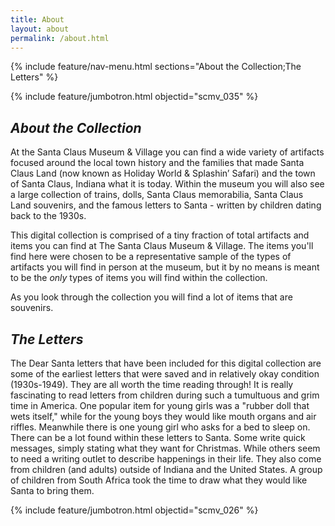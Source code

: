```yaml
---
title: About
layout: about
permalink: /about.html
---
```


{% include feature/nav-menu.html sections="About the Collection;The Letters" %}

{% include feature/jumbotron.html objectid="scmv_035" %}

## *About the Collection*

At the Santa Claus Museum & Village you can find a wide variety of artifacts focused around the local town history and the families that made Santa Claus Land (now known as Holiday World & Splashin’ Safari) and the town of Santa Claus, Indiana what it is today. Within the museum you will also see a large collection of trains, dolls, Santa Claus memorabilia, Santa Claus Land souvenirs, and the famous letters to Santa - written by children dating back to the 1930s. 

This digital collection is comprised of a tiny fraction of total artifacts and items you can find at The Santa Claus Museum & Village. The items you'll find here were chosen to be a representative sample of the types of artifacts you will find in person at the museum, but it by no means is meant to be the *only* types of items you will find within the collection. 

As you look through the collection you will find a lot of items that are souvenirs. 

## *The Letters*

The Dear Santa letters that have been included for this digital collection are some of the earliest letters that were saved and in relatively okay condition (1930s-1949). They are all worth the time reading through! It is really fascinating to read letters from children during such a tumultuous and grim time in America. One popular item for young girls was a "rubber doll that wets itself," while for the young boys they would like mouth organs and air riffles. Meanwhile there is one young girl who asks for a bed to sleep on. There can be a lot found within these letters to Santa. Some write quick messages, simply stating what they want for Christmas. While others seem to need a writing outlet to describe happenings in their life. They also come from children (and adults) outside of Indiana and the United States. A group of children from South Africa took the time to draw what they would like Santa to bring them.

{% include feature/jumbotron.html objectid="scmv_026" %}


